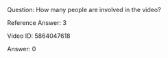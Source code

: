 Question: How many people are involved in the video?

Reference Answer: 3

Video ID: 5864047618

Answer: 0

